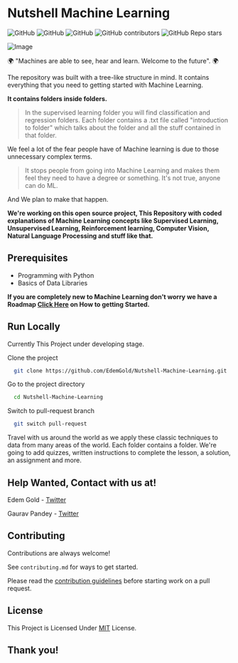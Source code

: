 # Nutshell Machine Learning 

![GitHub](https://img.shields.io/github/license/EdemGold/Nutshell-Machine-Learning)
![GitHub](https://img.shields.io/badge/Contributions-welcome-green)
![GitHub](https://img.shields.io/badge/PRs-welcome-green)
![GitHub contributors](https://img.shields.io/github/contributors/EdemGold/Nutshell-Machine-Learning)
![GitHub Repo stars](https://img.shields.io/github/stars/EdemGold/Nutshell-Machine-Learning)

![Image](https://github.com/Mannuel25/Nutshell-Machine-Learning/blob/main/Images/Image_1.png)


🌍 "Machines are able to see, hear and learn. Welcome to the future". 🌍

The repository was built with a tree-like structure in mind. It contains everything that you need to getting started with Machine Learning.

**It contains folders inside folders.**

> In the supervised learning folder you will find classification and regression folders. Each folder contains a .txt file called "introduction to folder" which talks about the folder and all the stuff contained in that folder.

We feel a lot of the fear people have of Machine learning is due to those unnecessary complex terms.

>It stops people from going into Machine Learning and makes them feel they need to have a degree or something. It's not true, anyone can do ML.

And We plan to make that happen.

**We're working on this open source project, This Repository with coded explanations of Machine Learning concepts like Supervised Learning, Unsupervised Learning, Reinforcement learning, Computer Vision, Natural Language Processing and stuff like that.**

## Prerequisites

 - Programming with Python
 - Basics of Data Libraries

**If you are completely new to Machine Learning don't worry we have a Roadmap [Click Here](Roadmap/roadmap.md) on How to getting Started.**

## Run Locally

Currently This Project under developing stage.

Clone the project

```bash
  git clone https://github.com/EdemGold/Nutshell-Machine-Learning.git
```

Go to the project directory

```bash
  cd Nutshell-Machine-Learning
```

Switch to pull-request branch

```bash
  git switch pull-request
``` 
 

Travel with us around the world as we apply these classic techniques to data from many areas of the world. Each folder contains a folder. We're going to add quizzes, written instructions to complete the lesson, a solution, an assignment and more.


## Help Wanted, Contact with us at!

Edem Gold - [Twitter](https://twitter.com/EdemGold1)

Gaurav Pandey - [Twitter](https://twitter.com/gaurtvin)

## Contributing

Contributions are always welcome!

See `contributing.md` for ways to get started.

Please read the [contribution guidelines](CONTRIBUTING.md) before starting work on a pull request.

## License

This Project is Licensed Under [MIT](https://choosealicense.com/licenses/mit/) License.

## Thank you!
